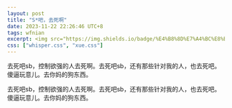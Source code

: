```yaml
---
layout: post
title: "S*吧，去死啊"
date: 2023-11-22 22:26:46 UTC+8
tags: wfnian
excerpt: <img src="https://img.shields.io/badge/%E4%B8%8D%E7%A4%BC%E8%B2%8C%E8%A1%8C%E4%B8%BA-%E9%AA%82%E4%BA%BA-red"> <img src="https://img.shields.io/badge/**-%E5%90%AB%E9%87%8F%E9%AB%98-FFD700">
css: ["whisper.css", "xue.css"]
---
```


 

<body>
    <div class="s-content"> 
        <p >去死吧sb，控制欲强的人去死啊。去死吧sb，还有那些针对我的人，也去死吧。傻逼玩意儿。去你妈的狗东西。</p> 
    </div>
    <div class="s-content"> 
        <p class="blurred-text">去死吧sb，控制欲强的人去死啊。去死吧sb，还有那些针对我的人，也去死吧。傻逼玩意儿。去你妈的狗东西。</p> 
    </div>
</body>